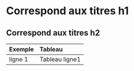# Correspond aux titres h1

## Correspond aux titres h2

|Exemple|Tableau|
|:---------- |:-----------|
|ligne 1|Tableau ligne1|
